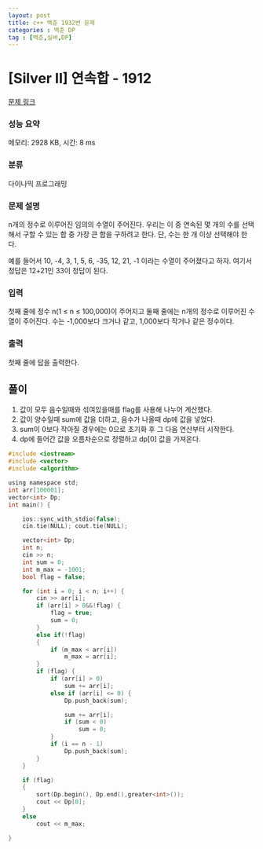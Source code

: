 ```yaml
---
layout: post
title: c++ 백준 1932번 문제
categories : 백준 DP
tag : [백준,실버,DP]
---
```


# [Silver II] 연속합 - 1912 

[문제 링크](https://www.acmicpc.net/problem/1912) 

### 성능 요약

메모리: 2928 KB, 시간: 8 ms

### 분류

다이나믹 프로그래밍

### 문제 설명

<p>n개의 정수로 이루어진 임의의 수열이 주어진다. 우리는 이 중 연속된 몇 개의 수를 선택해서 구할 수 있는 합 중 가장 큰 합을 구하려고 한다. 단, 수는 한 개 이상 선택해야 한다.</p>

<p>예를 들어서 10, -4, 3, 1, 5, 6, -35, 12, 21, -1 이라는 수열이 주어졌다고 하자. 여기서 정답은 12+21인 33이 정답이 된다.</p>

### 입력 

 <p>첫째 줄에 정수 n(1 ≤ n ≤ 100,000)이 주어지고 둘째 줄에는 n개의 정수로 이루어진 수열이 주어진다. 수는 -1,000보다 크거나 같고, 1,000보다 작거나 같은 정수이다.</p>

### 출력 

 <p>첫째 줄에 답을 출력한다.</p>

## 풀이

1. 값이 모두 음수일때와 섞여있을때를 flag를 사용해 나누어 계산했다.
2. 값이 양수일때 sum에 값을 더하고, 음수가 나올때 dp에 값을 넣었다.
3. sum이 0보다 작아질 경우에는 0으로 초기화 후 그 다음 연산부터 시작한다.
4. dp에 들어간 값을 오름차순으로 정렬하고 dp[0] 값을 가져온다.


```c
#include <iostream>
#include <vector>
#include <algorithm>

using namespace std;
int arr[100001];
vector<int>	Dp;
int main() {

	ios::sync_with_stdio(false);
	cin.tie(NULL); cout.tie(NULL);

	vector<int> Dp;
	int n;
	cin >> n;
	int sum = 0;
	int m_max = -1001;
	bool flag = false;

	for (int i = 0; i < n; i++) {
		cin >> arr[i];
		if (arr[i] > 0&&!flag) {
			flag = true;
			sum = 0;
		}
		else if(!flag)
		{
			if (m_max < arr[i])
				m_max = arr[i];
		}
		if (flag) {
			if (arr[i] > 0)
				sum += arr[i];
			else if (arr[i] <= 0) {
				Dp.push_back(sum);

				sum += arr[i];
				if (sum < 0)
					sum = 0;
			}
			if (i == n - 1)
				Dp.push_back(sum);
		}
	}

	if (flag)
	{
		sort(Dp.begin(), Dp.end(),greater<int>());
		cout << Dp[0];
	}
	else
		cout << m_max;

}
```